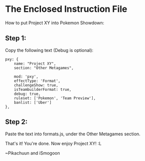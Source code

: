 The Enclosed Instruction File
=============================

How to put Project XY into Pokemon Showdown:

Step 1:
-------
Copy the following text (Debug is optional):

	pxy: {
		name: "Project XY",
		section: "Other Metagames",

		mod: 'pxy',
		effectType: 'Format',
		challengeShow: true,
		isTeambuilderFormat: true,
		debug: true,
		ruleset: ['Pokemon', 'Team Preview'],
		banlist: ['Uber']
	},

Step 2:
-------
Paste the text into formats.js, under the Other Metagames section.

That's it! You're done. Now enjoy Project XY! :L

~Pikachuun and iSmogoon
